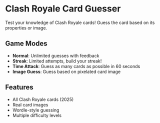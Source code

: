 # Clash Royale Card Guesser

Test your knowledge of Clash Royale cards! Guess the card based on its properties or image.

## Game Modes
- **Normal**: Unlimited guesses with feedback
- **Streak**: Limited attempts, build your streak!
- **Time Attack**: Guess as many cards as possible in 60 seconds
- **Image Guess**: Guess based on pixelated card image


## Features
- All Clash Royale cards (2025)
- Real card images
- Wordle-style guessing
- Multiple difficulty levels
